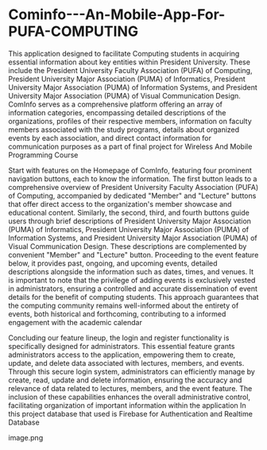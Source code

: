 # Cominfo---An-Mobile-App-For-PUFA-COMPUTING

 This application designed to facilitate Computing
 students in acquiring essential information about key entities within President University.
 These include the President University Faculty Association (PUFA) of Computing,
 President University Major Association (PUMA) of Informatics, President University
 Major Association (PUMA) of Information Systems, and President University Major
 Association (PUMA) of Visual Communication Design. ComInfo serves as a
 comprehensive platform offering an array of information categories, encompassing
 detailed descriptions of the organizations, profiles of their respective members,
 information on faculty members associated with the study programs, details about
 organized events by each association, and direct contact information for communication
 purposes as a part of final project for Wireless And Mobile Programming Course

 Start with features on the Homepage of ComInfo, featuring four prominent navigation
 buttons, each to know the information. The first button leads to a comprehensive overview of
 President University Faculty Association (PUFA) of Computing, accompanied by dedicated
 "Member" and "Lecture" buttons that offer direct access to the organization's member showcase
 and educational content. Similarly, the second, third, and fourth buttons guide users through brief
 descriptions of President University Major Association (PUMA) of Informatics, President
 University Major Association (PUMA) of Information Systems, and President University Major
 Association (PUMA) of Visual Communication Design. These descriptions are complemented
 by convenient "Member" and "Lecture" button.
 Proceeding to the event feature below, it provides past, ongoing, and upcoming events,
 detailed descriptions alongside the information such as dates, times, and venues. It is important
 to note that the privilege of adding events is exclusively vested in administrators, ensuring a
 controlled and accurate dissemination of event details for the benefit of computing students. This
 approach guarantees that the computing community remains well-informed about the entirety of
 events, both historical and forthcoming, contributing to a informed engagement with the
 academic calendar

 Concluding our feature lineup, the login and register functionality is specifically designed
 for administrators. This essential feature grants administrators access to the application,
 empowering them to create, update, and delete data associated with lectures, members, and
 events. Through this secure login system, administrators can efficiently manage by create, read,
 update and delete information, ensuring the accuracy and relevance of data related to lectures,
 members, and the event feature. The inclusion of these capabilities enhances the overall
 administrative control, facilitating organization of important information within the application
 In this project database that used is Firebase for Authentication and Realtime Database

 image.png